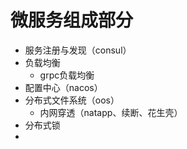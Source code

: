 # 微服务组成部分

- 服务注册与发现（consul）
- 负载均衡
  - grpc负载均衡
- 配置中心（nacos）
- 分布式文件系统（oos）
  - 内网穿透（natapp、续断、花生壳）
- 分布式锁
- 



